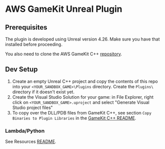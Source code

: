 # AWS GameKit Unreal Plugin

## Prerequisites
The plugin is developed using Unreal version 4.26. Make sure you have that installed before proceeding.

You also need to clone the AWS GameKit C++ [repository](https://github.com/aws/aws-gamekit).

## Dev Setup

1. Create an empty Unreal C++ project and copy the contents of this repo into your `<YOUR_SANDBOX_GAME>\Plugins` directory. Create the `Plugins\` directory if it doesn't exist yet.
2. Create the Visual Studio Solution for your game: in File Explorer, right click on `<YOUR_SANDBOX_GAME>.uproject` and select "Generate Visual Studio project files"
3. To copy over the DLL/PDB files from GameKit C++, see section `Copy Binaries to Plugin Libraries` in the [GameKit C++ README](https://github.com/aws/aws-gamekit/README.md).

### Lambda/Python
See Resources [README](https://github.com/aws/aws-gamekit-unreal/Resources/README.md).
